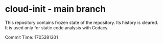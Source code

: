 # cloud-init - main branch

This repository contains frozen state of the repository.
Its history is cleared. It is used only for static code
analysis with Codacy.

Commit Time: 1705381301